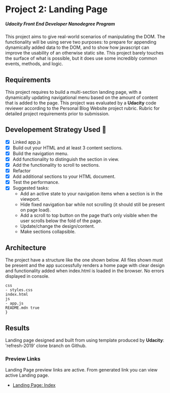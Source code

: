 # Project 2: Landing Page
##### Udacity Front End Developer Nanodegree Program
This project aims to give real-world scenarios of manipulating the DOM. The functionality will be using serve two purposes: to prepare for appending dynamically added data to the DOM, and to show how javascript can improve the usability of an otherwise static site. This project barely touches the surface of what is possible, but it does use some incredibly common events, methods, and logic.

## Requirements
This project requires to build a multi-section landing page, with a dynamically updating navigational menu based on the amount of content that is added to the page. This project was evaluated by a **Udacity** code reviewer according to the Personal Blog Website project rubric. Rubric for detailed project requirements prior to submission.

## Developement Strategy Used :speech_balloon:
- [x] Linked app.js
- [x] Build out your HTML and at least 3 content sections.
- [x] Build the navigation menu.
- [x] Add functionality to distinguish the section in view.
- [x] Add the functionality to scroll to sections.
- [x] Refactor
- [x] Add additional sections to your HTML document.
- [x] Test the performance.
- [x] Suggested tasks:
    - Add an active state to your navigation items when a section is in the viewport.
    - Hide fixed navigation bar while not scrolling (it should still be present on page load).
    - Add a scroll to top button on the page that’s only visible when the user scrolls below the fold of the page.
    - Update/change the design/content.
    - Make sections collapsible.

## Architecture
The project have a structure like the one shown below. All files shown must be present and the app successfully renders a home page with clear design and functionality added when index.html is loaded in the browser. No errors displayed in console.



```
css
- styles.css    
index.html
js
- app.js
README.mdn true
}
```



## Results
Landing page designed and built from using template produced by **Udacity**: 'refresh-2019' clone branch on Github.

### Preview Links
Landing Page preview links are active. From generated link you can view active Landing page.

- [Landing Page: Index](https://mindaugas-karla.github.io/Front-End-Web-Developer-Nanodegree/project-2-landing-page/landing_page/index.html)
